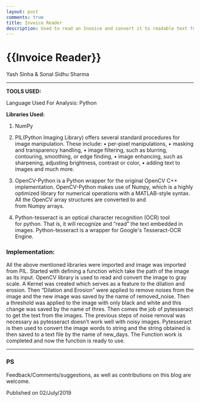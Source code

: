 ```yaml
---
layout: post
comments: true
title: Invoice Reader
description: Used to read an Invoice and convert it to readable text format.
---
```


{{Invoice Reader}}
================

<p class="meta">
Yash Sinha & 
Sonal Sidhu Sharma
</p>

---

**TOOLS USED:**

Language Used For Analysis: Python

**Libraries Used:**

1. NumPy


2. PIL(Python Imaging Library) offers several standard procedures for image manipulation. 
These include:
•	per-pixel manipulations,
•	masking and transparency handling,
•	image filtering, such as blurring, contouring, smoothing, or edge finding,
•	image enhancing, such as sharpening, adjusting brightness, contrast or color,
•	adding text to images and much more.


3. OpenCV-Python is a Python wrapper for the original OpenCV C++ implementation. OpenCV-Python makes use of Numpy, which is a highly optimized library for numerical operations with a MATLAB-style syntax. All the OpenCV array structures are converted to and from Numpy arrays.

4. Python-tesseract is an optical character recognition (OCR) tool for python. That is, it will recognize and “read” the text embedded in images. Python-tesseract is a wrapper for Google's Tesseract-OCR Engine.

### Implementation:

All the above mentioned libraries were imported and image was imported from PIL. Started with defining a function which take the path of the image as its input. 
OpenCV library is used to read and convert the image to gray scale. A Kernel was created which serves as a feature to the dilation and erosion. 
Then “Dilation and Erosion” were applied to remove noises from the image and the new image was saved by the name of removed_noise. 
Then a threshold was applied to the image with only black and white and this change was saved by the name of thres. Then comes the job of pytesseract to get the text from the images. 
The previous steps of noise removal was necessary as pytesseract doesn’t work well with noisy images. Pytesseract is then used to convert the image words to string and the string obtained is then saved to a text file by the name of new_days.
The Function work is completed and now the function is ready to use.

    

---

### PS

Feedback/Comments/suggestions, as well as contributions on this blog are
welcome.

<p class="meta"\>
Published on 02/July/2019
</p>


